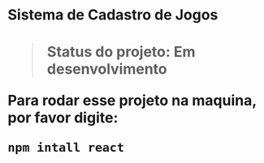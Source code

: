<h1>Sistema de Cadastro de Jogos<h1>

>Status do projeto: Em desenvolvimento

Para rodar esse projeto na maquina, por favor digite:

``````
npm intall react
``````
